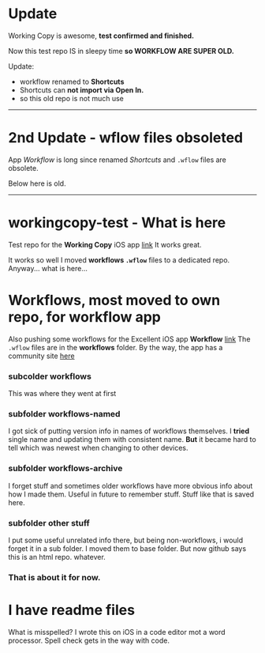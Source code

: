 # Update
Working Copy is awesome, **test confirmed and finished.** 

Now this test repo IS in sleepy time **so WORKFLOW ARE SUPER OLD.**

Update:

* workflow renamed to **Shortcuts**
* Shortcuts can **not import via Open In.**
* so this old repo is not much use

---

# 2nd Update - wflow files obsoleted

App _Workflow_ is long since renamed _Shortcuts_ and ` .wflow ` files are obsolete.

Below here is old.

---

# workingcopy-test - What is here
Test repo for the **Working Copy** iOS app [link](http://workingcopyapp.com/) It works great.

It works so well I moved **workflows ` .wflow `** files to a dedicated repo. Anyway... what is here...

# Workflows, most moved to own repo, for workflow app

Also pushing some workflows for the Excellent iOS app **Workflow** [link](https://workflow.is)  The ` .wflow ` files are in the **workflows** folder. By the way, the app has a community site [here](https://workflow.is/community)

### subcolder workflows
This was where they went at first

### subfolder workflows-named
I got sick of putting version info in names of workflows themselves. I **tried** single name and updating them with consistent name. **But** it became hard to tell which was newest when changing to other devices.

### subfolder workflows-archive
I forget stuff and sometimes older workflows have more obvious info about how I made them. Useful in future to remember stuff. Stuff like that is saved here.

### subfolder other stuff
I put some useful unrelated info there, but being non-workflows, i would forget it in a sub folder. I moved them to base folder. But now github says this is an html repo. whatever.

### That is about it for now. 

# I have readme files
What is misspelled? I wrote this on iOS in a code editor mot a word processor. Spell check gets in the way with code.
